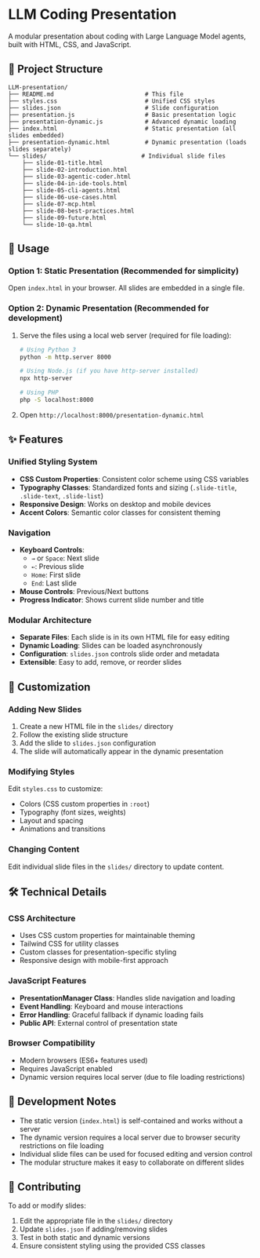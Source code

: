 # LLM Coding Presentation

A modular presentation about coding with Large Language Model agents, built with HTML, CSS, and JavaScript.

## 📁 Project Structure

```
LLM-presentation/
├── README.md                          # This file
├── styles.css                         # Unified CSS styles
├── slides.json                        # Slide configuration
├── presentation.js                    # Basic presentation logic
├── presentation-dynamic.js            # Advanced dynamic loading
├── index.html                         # Static presentation (all slides embedded)
├── presentation-dynamic.html          # Dynamic presentation (loads slides separately)
└── slides/                           # Individual slide files
    ├── slide-01-title.html
    ├── slide-02-introduction.html
    ├── slide-03-agentic-coder.html
    ├── slide-04-in-ide-tools.html
    ├── slide-05-cli-agents.html
    ├── slide-06-use-cases.html
    ├── slide-07-mcp.html
    ├── slide-08-best-practices.html
    ├── slide-09-future.html
    └── slide-10-qa.html
```

## 🚀 Usage

### Option 1: Static Presentation (Recommended for simplicity)
Open `index.html` in your browser. All slides are embedded in a single file.

### Option 2: Dynamic Presentation (Recommended for development)
1. Serve the files using a local web server (required for file loading):
   ```bash
   # Using Python 3
   python -m http.server 8000
   
   # Using Node.js (if you have http-server installed)
   npx http-server
   
   # Using PHP
   php -S localhost:8000
   ```
2. Open `http://localhost:8000/presentation-dynamic.html`

## ✨ Features

### Unified Styling System
- **CSS Custom Properties**: Consistent color scheme using CSS variables
- **Typography Classes**: Standardized fonts and sizing (`.slide-title`, `.slide-text`, `.slide-list`)
- **Responsive Design**: Works on desktop and mobile devices
- **Accent Colors**: Semantic color classes for consistent theming

### Navigation
- **Keyboard Controls**: 
  - `→` or `Space`: Next slide
  - `←`: Previous slide
  - `Home`: First slide
  - `End`: Last slide
- **Mouse Controls**: Previous/Next buttons
- **Progress Indicator**: Shows current slide number and title

### Modular Architecture
- **Separate Files**: Each slide is in its own HTML file for easy editing
- **Dynamic Loading**: Slides can be loaded asynchronously
- **Configuration**: `slides.json` controls slide order and metadata
- **Extensible**: Easy to add, remove, or reorder slides

## 🎨 Customization

### Adding New Slides
1. Create a new HTML file in the `slides/` directory
2. Follow the existing slide structure
3. Add the slide to `slides.json` configuration
4. The slide will automatically appear in the dynamic presentation

### Modifying Styles
Edit `styles.css` to customize:
- Colors (CSS custom properties in `:root`)
- Typography (font sizes, weights)
- Layout and spacing
- Animations and transitions

### Changing Content
Edit individual slide files in the `slides/` directory to update content.

## 🛠 Technical Details

### CSS Architecture
- Uses CSS custom properties for maintainable theming
- Tailwind CSS for utility classes
- Custom classes for presentation-specific styling
- Responsive design with mobile-first approach

### JavaScript Features
- **PresentationManager Class**: Handles slide navigation and loading
- **Event Handling**: Keyboard and mouse interactions
- **Error Handling**: Graceful fallback if dynamic loading fails
- **Public API**: External control of presentation state

### Browser Compatibility
- Modern browsers (ES6+ features used)
- Requires JavaScript enabled
- Dynamic version requires local server (due to file loading restrictions)

## 📝 Development Notes

- The static version (`index.html`) is self-contained and works without a server
- The dynamic version requires a local server due to browser security restrictions on file loading
- Individual slide files can be used for focused editing and version control
- The modular structure makes it easy to collaborate on different slides

## 🤝 Contributing

To add or modify slides:
1. Edit the appropriate file in the `slides/` directory
2. Update `slides.json` if adding/removing slides
3. Test in both static and dynamic versions
4. Ensure consistent styling using the provided CSS classes
